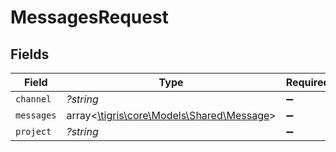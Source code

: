 # MessagesRequest


## Fields

| Field                                                                       | Type                                                                        | Required                                                                    | Description                                                                 |
| --------------------------------------------------------------------------- | --------------------------------------------------------------------------- | --------------------------------------------------------------------------- | --------------------------------------------------------------------------- |
| `channel`                                                                   | *?string*                                                                   | :heavy_minus_sign:                                                          | N/A                                                                         |
| `messages`                                                                  | array<[\tigris\core\Models\Shared\Message](../../Models/Shared/Message.md)> | :heavy_minus_sign:                                                          | N/A                                                                         |
| `project`                                                                   | *?string*                                                                   | :heavy_minus_sign:                                                          | N/A                                                                         |